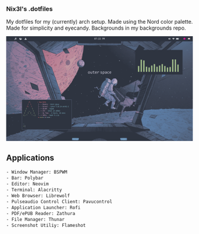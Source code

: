 ### Nix3l's .dotfiles

My dotfiles for my (currently) arch setup.
Made using the Nord color palette.
Made for simplicity and eyecandy.
Backgrounds in my backgrounds repo.

![Screenshot 1](shot1.png)

## Applications
    - Window Manager: BSPWM
    - Bar: Polybar
    - Editor: Neovim
    - Terminal: Alacritty
    - Web Browser: Librewolf
    - Pulseaudio Control Client: Pavucontrol
    - Application Launcher: Rofi
    - PDF/ePUB Reader: Zathura
    - File Manager: Thunar
    - Screenshot Utiliy: Flameshot
